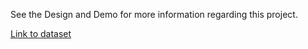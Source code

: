 See the Design and Demo for more information regarding this project.

[Link to dataset](https://www.kaggle.com/datasets/rabieelkharoua/predict-survival-of-patients-with-heart-failure/data)
